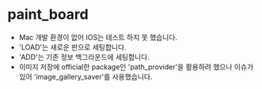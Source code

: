 # paint_board
- Mac 개발 환경이 없어 IOS는 테스트 하지 못 했습니다.
- 'LOAD'는 새로운 판으로 세팅합니다.
- 'ADD'는 기존 정보 백그라운드에 세팅합니다.
- 이미지 저장에 official한 package인 'path_provider'을 활용하려 했으나 이슈가 있어 'image_gallery_saver'를 사용했습니다.
